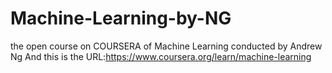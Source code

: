 # Machine-Learning-by-NG
the open course on COURSERA of Machine Learning conducted by Andrew Ng
And this is the URL:https://www.coursera.org/learn/machine-learning
